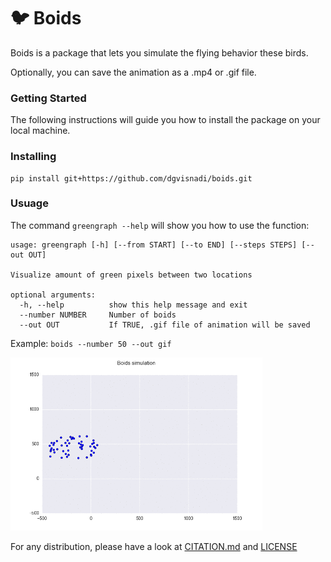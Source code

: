 #  :bird: Boids

Boids is a package that lets you simulate the flying behavior these birds.

Optionally, you can save the animation as a .mp4 or .gif file.

### Getting Started

The following instructions will guide you how to install the package on your local machine.

### Installing

```
pip install git+https://github.com/dgvisnadi/boids.git
```

### Usuage

The command ```greengraph --help``` will show you how to use the function:

```
usage: greengraph [-h] [--from START] [--to END] [--steps STEPS] [--out OUT]

Visualize amount of green pixels between two locations

optional arguments:
  -h, --help          show this help message and exit
  --number NUMBER     Number of boids
  --out OUT           If TRUE, .gif file of animation will be saved
```

Example: ```boids --number 50 --out gif```

<img src="/img/boids.gif" width=80% height=80%/>

For any distribution, please have a look at [CITATION.md](/CITATION.md) and [LICENSE](/LICENSE)
